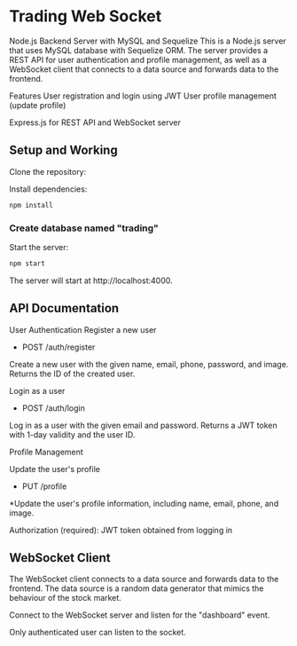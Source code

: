 # Trading Web Socket



Node.js Backend Server with MySQL and Sequelize
This is a Node.js server that uses MySQL database with Sequelize ORM. The server provides a REST API for user authentication and profile management, as well as a WebSocket client that connects to a data source and forwards data to the frontend.

Features
User registration and login using JWT
User profile management (update profile)

Express.js for REST API and WebSocket server


## Setup and Working
Clone the repository:

Install dependencies:
```bash
npm install
```
### Create database named "trading"

Start the server:
```bash
npm start
```
The server will start at http://localhost:4000.

## API Documentation
User Authentication
Register a new user

* POST /auth/register

Create a new user with the given name, email, phone, password, and image. Returns the ID of the created user.

Login as a user

* POST /auth/login


Log in as a user with the given email and password. Returns a JWT token with 1-day validity and the user ID.

Profile Management

Update the user's profile

* PUT /profile

*Update the user's profile information, including name, email, phone, and image.

Authorization (required): JWT token obtained from logging in



## WebSocket Client
The WebSocket client connects to a data source and forwards data to the frontend. The data source is a random data generator that mimics the behaviour of the stock market.

Connect to the WebSocket server and listen for the "dashboard" event.

Only authenticated user can listen to the socket.

